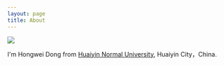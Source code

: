 ```yaml
---
layout: page
title: About
---
```


![](http://desk.fd.zol-img.com.cn/g5/M00/02/0B/ChMkJlZui-6IaCfpAARpMCGIjzkAAGKGQD0zU4ABGlI512.jpg)  

I'm Hongwei Dong from [Huaiyin Normal University](http://www.hytc.edu.cn/), Huaiyin City，China. 



